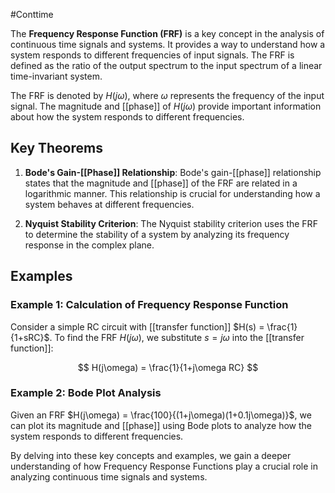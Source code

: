 #Conttime 

The **Frequency Response Function (FRF)** is a key concept in the analysis of continuous time signals and systems. It provides a way to understand how a system responds to different frequencies of input signals. The FRF is defined as the ratio of the output spectrum to the input spectrum of a linear time-invariant system.

The FRF is denoted by $H(j\omega)$, where $\omega$ represents the frequency of the input signal. The magnitude and [[phase]] of $H(j\omega)$ provide important information about how the system responds to different frequencies.

## Key Theorems

1. **Bode's Gain-[[Phase]] Relationship**: Bode's gain-[[phase]] relationship states that the magnitude and [[phase]] of the FRF are related in a logarithmic manner. This relationship is crucial for understanding how a system behaves at different frequencies.

2. **Nyquist Stability Criterion**: The Nyquist stability criterion uses the FRF to determine the stability of a system by analyzing its frequency response in the complex plane.

## Examples

### Example 1: Calculation of Frequency Response Function

Consider a simple RC circuit with [[transfer function]] $H(s) = \frac{1}{1+sRC}$. To find the FRF $H(j\omega)$, we substitute $s = j\omega$ into the [[transfer function]]:

$$
H(j\omega) = \frac{1}{1+j\omega RC}
$$

### Example 2: Bode Plot Analysis

Given an FRF $H(j\omega) = \frac{100}{(1+j\omega)(1+0.1j\omega)}$, we can plot its magnitude and [[phase]] using Bode plots to analyze how the system responds to different frequencies.

By delving into these key concepts and examples, we gain a deeper understanding of how Frequency Response Functions play a crucial role in analyzing continuous time signals and systems.